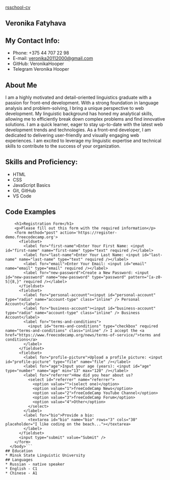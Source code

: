 [rsschool-cv](https://VeronikaHooper.github.io/rsschool-cv/cv)
## Veronika Fatyhava
## My Contact Info:
* Phone: +375 44 707 22 98
* E-mail: veronika20112000@gmail.com
* GitHub: VeronikaHooper
* Telegram Veronika Hooper
## About Me
 I am a highly motivated and detail-oriented linguistics graduate with a passion for front-end development. With a strong foundation in language analysis and problem-solving, I bring a unique perspective to web development.  My linguistic background has honed my analytical skills, allowing me to efficiently break down complex problems and find innovative solutions. I am a quick learner, eager to stay up-to-date with the latest web development trends and technologies. As a front-end developer, I am dedicated to delivering user-friendly and visually engaging web experiences. I am excited to leverage my linguistic expertise and technical skills to contribute to the success of your organization.
 ## Skills and Proficiency:
* HTML
* CSS
* JavaScript Basics
* Git, GitHub
* VS Code
## Code Examples
```<body>
    <h1>Registration Form</h1>
    <p>Please fill out this form with the required information</p>
    <form method="post" action='https://register-demo.freecodecamp.org'>
      <fieldset>
        <label for="first-name">Enter Your First Name: <input id="first-name" name="first-name" type="text" required /></label>
        <label for="last-name">Enter Your Last Name: <input id="last-name" name="last-name" type="text" required /></label>
        <label for="email">Enter Your Email: <input id="email" name="email" type="email" required /></label>
        <label for="new-password">Create a New Password: <input id="new-password" name="new-password" type="password" pattern="[a-z0-5]{8,}" required /></label>
      </fieldset>
      <fieldset>
        <label for="personal-account"><input id="personal-account" type="radio" name="account-type" class="inline" /> Personal Account</label>
        <label for="business-account"><input id="business-account" type="radio" name="account-type" class="inline" /> Business Account</label>
        <label for="terms-and-conditions">
          <input id="terms-and-conditions" type="checkbox" required name="terms-and-conditions" class="inline" /> I accept the <a href="https://www.freecodecamp.org/news/terms-of-service/">terms and conditions</a>
        </label>
      </fieldset>
      <fieldset>
        <label for="profile-picture">Upload a profile picture: <input id="profile-picture" type="file" name="file" /></label>
        <label for="age">Input your age (years): <input id="age" type="number" name="age" min="13" max="120" /></label>
        <label for="referrer">How did you hear about us?
          <select id="referrer" name="referrer">
            <option value="">(select one)</option>
            <option value="1">freeCodeCamp News</option>
            <option value="2">freeCodeCamp YouTube Channel</option>
            <option value="3">freeCodeCamp Forum</option>
            <option value="4">Other</option>
          </select>
        </label>
        <label for="bio">Provide a bio:
          <textarea id="bio" name="bio" rows="3" cols="30" placeholder="I like coding on the beach..."></textarea>
        </label>
      </fieldset>
      <input type="submit" value="Submit" />
    </form>
  </body>```
## Education
* Minsk State Linguistic University
## Languages
* Russian - native speaker
* English - C1
* Chinese - A1